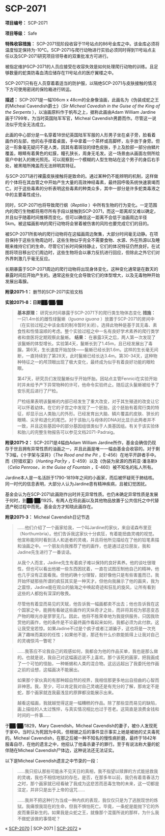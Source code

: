 # SCP-2071
                        


**项目编号：** SCP-2071

**项目等级：** Safe

**特殊收容措施：** SCP-2071现阶段收容于11号站点的86号金库之中。该金库必须将温度恒定保持为-10℃。SCP-2071与爬行动物进行实验必须同时得到11号站点主任以及SCP-2071研究项目领导者的双重批准方可进行。

被指定维护SCP-2071的人员应接受在收容失效是如何处理爬行动物的训练。且足够数量的蛇类防毒血清应储存在11号站点的医疗翼楼之中。

SCP-2071只有在人员穿着着适当的防护服，以隔绝SCP-2071与皮肤接触的情况下方可使用密闭的保险箱进行转运。

**描述：** SCP-2071是一幅106cm x 48cm的全身像油画，此画名为《伪装成蛇之王的Micheal Cavendish爵士》（*Sir Micheal Cavedish in the Guise of the King of the Serpents* ），以油画原料作于帆布之上，据称此画由Adam William Jardine画于1799年，为当时英国陆军军官，Micheal Cavendish男爵而作。尽管这一说法似乎完全无法成立。

此画的中心部分是一名穿着18世纪英国陆军军服的人形男子坐在桌子旁，脸看着画作的左部，他的右手撑着桌面，手中拿着一个茶杯或高脚杯，左手放于身旁。但这一形象毫无疑问不是人类，因其有着斑驳的绿色皮肤，手上及脸部一部分由鳞片覆盖，眼睛有着黄色的虹膜，瞳孔狭长，周身无毛发。这一场景由从画面左侧所绘窗户中射入的微光照亮。可以观察到一个模糊的人型生物站在这个男子的身后右手处，被黑暗所掩盖而无法辨明其特征。

与SCP-2071进行裸露皮肤接触将是致命的。通过某种仍不能辨明的机制，这样做的个体将在其血管之中开始产生大量的高效神经毒素，最终因呼吸系统快速衰竭而亡。对于这些毒素的分析表明这些毒素的种类众多，其中一部分是许多蛇类毒液之中的主要毒性成分。

同时，SCP-2071也将导致爬行纲（*Reptilia* ）中所有生物的行为变化。一定范围内的爬行生物都将用尽所有手段以接触到SCP-2071，而这一距离却又难以确定，并且似乎随着时间推移而变化。但可以确信这一距离不会低于油画周边半径5km。被这幅画影响的爬行动物将会冒着被伤害的风险也要完成它们的目的。

被SCP-2071所影响的爬行动物将在这幅画周边聚集，大部分时间毫无动静。在项目保持于这些生物周边时，这些生物似乎完全不需要食物、水源、外在热源以及睡眠来维持它们的生命，尽管它们长时间保持静止，它们的体况特征仍然良好。在试图将项目移出它们周边时，这些生物将会以暴力反抗进行回应，但除此之外它们对外界刺激几乎毫无反应。

长期暴露于SCP-2071周边的爬行动物将出现身体变化，这种变化通常是在数天的暴露时间后开始产生的。通常这些变化会导致它们的体型增大，以及无毒物种开始发展出毒腺。

**附录2071-1：** 删节的SCP-2071实验文档

**实验2071-8：日期██/██/██** 


> **基本原理：** 研究长时间暴露于SCP-2071下的爬行类生物体态变化
**措施：** 一只1.4m长的雌性绿鬣蜥（*Iguana iguana* ）放置于SCP-2071的房间中（在实验过程之中该金库的制冷暂时关闭）。选择此物种是基于其无毒、素食性和性情温顺的考虑。整个实验过程之中一名有良好学术素养的爬行类学者和兽医将定期观察此鬣蜥。
**结果：** 在暴露3天之后，两人第一次发现了该鬣蜥的体型增长。实验第4天，鬣蜥长到了1.45m，且已经发展出了毒腺。第6天，生长速度开始加快——鬣蜥已经长到1.6m。这样的生长毫无间断，一直持续到了第28天，此时鬣蜥已经长达3.4m。第30-34天，这种物种特征之一的颅顶眼出现了极大变化，最终成为似乎有着良好功能的眼睑眼。
> 
> 第47天，研究员们发现鬣蜥似乎开始怀胎。因站点主管Fennici在实验开始时并未给予产下异常物种的许可，他命令实验终止。随后这头鬣蜥被给予了安乐死后进行了尸检。
> 
> 尸检结果表明该鬣蜥的内部已经发生了重大改变，对于其生殖道的改变让它可以怀着幼体。在它的子宫之中发现了一个胚胎，这个胚胎有着爬行类的特征，却显示出人类胎儿的外形。已经发育出大脑、鳞片覆盖的皮肤、狭长的眼睛、尖牙和退化的尾巴。对于该胎儿与母体的DNA对比显示此两者并不一致，并且这些基因中的部分基因组很类似于人类基因组。有关于该实验体和胎儿的完整生物报告可以参见文档2071-Padraig。
> 

**附录2071-2：** SCP-2071是4幅由Adam William Jardine所作，基金会确信仍现存于世且拥有异常性质的油画之一，并且此画是唯一一幅由基金会收容的。对于剩下3幅，《十字架与深井》（*The Rood and the Pit* ，E-456）在地平开辟者手中。而《狩猎欢宴》（*Hunting Par|ty* ，E-459）以及《伪装为泉源的西莉亚·潘洛斯》（*Celia Penrose，in the Guise of Fountain* ，E-460）被不知名的私人所有。

Jardine本人是一名活跃于1790-1819年之间的小画家，而后被怀疑死于肺结核。同一时代的信息表明，大部分人认为Jardine患有精神疾病，且被幻觉困扰。

基金会认为在SCP-2071此画刚作出时并无异常性质。也仍未确定异常性质是发展于何时，到██/██/1925，有两人在将此画以及其他物品放置于公共信托之中代替遗产税过程中而死。基金会方才知晓此画存在。

**附录2071-3：** Micheal Cavendish日记节选


> ……他们介绍了一个画家给我，一个叫Jardine的家伙，来自诺森布里亚（Northumbria）。他们告诉我这家伙十分疯狂，有着能扭曲灵魂的视觉。他宣称能同时看到活人和逝者的灵魂，并且将他所见描绘在了他的铅笔素描和油画之中。一个朋友向我推荐了他的画作，也是通过这位朋友，我和Jadine先生进行了一番谈话。
> 
> 从我个人而言，Jadine先生有着疯子难以保持的良好素养。他的谈吐很理性，但也可以看出他被一些东西困扰着，一直在试图压制他自己的精神，他也几乎没有正面看我。但他的确十分理智，就好像他只是有些害羞而已，我开始怀疑那些所谓的疯狂其实是一种天才。但他向我展示了他的画夹，我为之震惊，Jadine能在观众的脑海之中唤起奇迹和狂乱的旋风，让所有看到这些的人都抱有深深的敬畏。
> 
> 尽管他有着显而易见的天赋，他告诉我一幅画都卖不出去；他也告诉我在这个国家之中，能拥有看破这些画作的天纵奇才之处，而非将其视为邪恶变态产物的眼光亦是寥寥无几。因此，他将不胜荣幸地为我提供服务，只因我欣赏他的画作，他的条件是不论最终画作看起来如何，我都必须为此付款。这让我受宠若惊。如果Jadine不过是个疯子或者江湖骗子，这也将是一次充满了趣味而美妙的任性；如果他不是，那还有什么价款能抵得上让我对自己的灵魂惊鸿一瞥呢？
> 


> ……我答应不论我自己的观感如何，我都会为他的作品买单，我也是那么做的。也就是说，我自己对这幅画远说不上喜欢。那个该死的画家，把我画成了一个可怕的怪胎，一种蜥蜴和人类的混合物。这远远超出了我委托他作画之前的设想，这幅画决不能展出。
> 
> 如果那个家伙真的有那种超自然的视界，我相信那更多地出自扭曲的心智而非神恩。我，至少，可以肯定我对自己灵魂还是有充分的了解，那肯定不是蛇，那个画家就连我最浅显的原罪都没能展示出来。
> 
> 越看这幅画，我就越觉得这是一幅糟糕的作品。除了那些显而易见的缺陷，画上描绘的人太过憔悴，与真实情况相比也过于苍老。这简直是浪费金钱和时间的一件事……
> 

于██/██/1829，Mary Cavendish，Micheal Cavendish的妻子，被仆人发现死于家中。当时认为死因为中风，但根据之后的事件显示事实上她是被她的丈夫毒死的。Micheal Cavendish，在那之后被一种不知名的慢性病折磨，最终于1842年服毒自尽，在他的遗言之中，他招认了他毒杀妻子的罪行。至于有说法称大量的蛇伴随在Micheal Cavendish尸体边，这种说法还无法证实。

以下是Micheal Cavendish遗言之中节录的一段：


> ……我只招认那些可能永不见天日的真相，我不指望以赎罪的方式能拯救我的灵魂，我也不相信地狱的存在。是否，在那多年以前，我仍有着青春活力之时，那个画家就已经看破了我成为这悲苦而恶毒生物的未来，这一切都是注定，并非只是出于上帝的诅咒……
> 
> ……我并不把这种行为当成一种内疚的表现，我仅仅只是为了逃脱现世的炼狱。我痛恨我现在的生命，但我不惧怕死亡。毕竟，一条蛇是能抛下它的外皮而重获新生的。如果我是众蛇之王，就像那个混蛋所说的那样，为什么我不做蛇该做的事情呢？
> 



« [SCP-2070](/scp-2070) | SCP-2071 | [SCP-2072](/scp-2072) »





                    